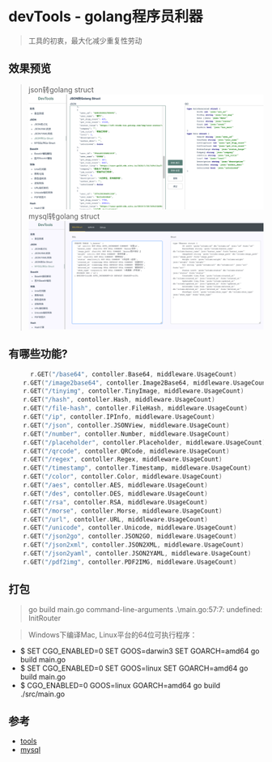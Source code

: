 # devTools - golang程序员利器
> 工具的初衷，最大化减少重复性劳动

## 效果预览
> json转golang struct
![img](./asset/json.png)
> mysql转golang struct
![img](./asset/mysql.png)


## 有哪些功能?
``` go 
      r.GET("/base64", contoller.Base64, middleware.UsageCount)
	r.GET("/image2base64", contoller.Image2Base64, middleware.UsageCount)
	r.GET("/tinyimg", contoller.TinyImage, middleware.UsageCount)
	r.GET("/hash", contoller.Hash, middleware.UsageCount)
	r.GET("/file-hash", contoller.FileHash, middleware.UsageCount)
	r.GET("/ip", contoller.IPInfo, middleware.UsageCount)
	r.GET("/json", contoller.JSONView, middleware.UsageCount)
	r.GET("/number", contoller.Number, middleware.UsageCount)
	r.GET("/placeholder", contoller.Placeholder, middleware.UsageCount)
	r.GET("/qrcode", contoller.QRCode, middleware.UsageCount)
	r.GET("/regex", contoller.Regex, middleware.UsageCount)
	r.GET("/timestamp", contoller.Timestamp, middleware.UsageCount)
	r.GET("/color", contoller.Color, middleware.UsageCount)
	r.GET("/aes", contoller.AES, middleware.UsageCount)
	r.GET("/des", contoller.DES, middleware.UsageCount)
	r.GET("/rsa", contoller.RSA, middleware.UsageCount)
	r.GET("/morse", contoller.Morse, middleware.UsageCount)
	r.GET("/url", contoller.URL, middleware.UsageCount)
	r.GET("/unicode", contoller.Unicode, middleware.UsageCount)
	r.GET("/json2go", contoller.JSON2GO, middleware.UsageCount)
	r.GET("/json2xml", contoller.JSON2XML, middleware.UsageCount)
	r.GET("/json2yaml", contoller.JSON2YAML, middleware.UsageCount)
	r.GET("/pdf2img", contoller.PDF2IMG, middleware.UsageCount)
```

## 打包
> go build main.go
> command-line-arguments
> .\main.go:57:7: undefined: InitRouter


> Windows下编译Mac, Linux平台的64位可执行程序：
* $ SET CGO_ENABLED=0 SET GOOS=darwin3 SET GOARCH=amd64 go build main.go
* $ SET CGO_ENABLED=0 SET GOOS=linux SET GOARCH=amd64 go build main.go
* $ CGO_ENABLED=0  GOOS=linux  GOARCH=amd64 go build ./src/main.go

## 参考
* [tools](https://github.com/wangyiwy/oktools)
* [mysql](https://github.com)
